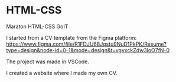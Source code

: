 # HTML-CSS
Maraton HTML-CSS GoIT

I started from a CV template from the Figma platform: https://www.figma.com/file/R1FDJU68Jqstu9NuD1PkPK/Resume?type=design&node-id=0-1&mode=design&t=vgvxckZdw3loO7fN-0

The project was made in VSCode.

I created a website where I made my own CV.

